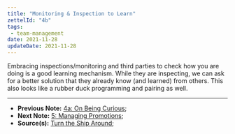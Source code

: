 ```yaml
---
title: "Monitoring & Inspection to Learn"
zettelId: "4b"
tags:
 - team-management
date: 2021-11-28
updateDate: 2021-11-28
---
```


Embracing inspections/monitoring and third parties to check how you are doing is a good learning mechanism. While they are inspecting, we can ask for a better solution that they already know (and learned) from others. This also looks like a rubber duck programming and pairing as well.

---

- **Previous Note:** [4a: On Being Curious](/notes/4a/);
- **Next Note:** [5: Managing Promotions](/notes/5/);
- **Source(s):** [Turn the Ship Around](/books/turn-the-ship-around-summary-book-chapter-notes/);
